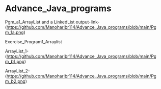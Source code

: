 # Advance_Java_programs
Pgm_a1_ArrayList and a LinkedList output-link-(https://github.com/Manoharibr114/Advance_Java_programs/blob/main/Pgm_1a.png)

Exercise_Program1_Arraylist

ArrayList_1-(https://github.com/Manoharibr114/Advance_Java_programs/blob/main/Pgm_b1.png)

ArrayList_2-(https://github.com/Manoharibr114/Advance_Java_programs/blob/main/Pgm_b2.png)
